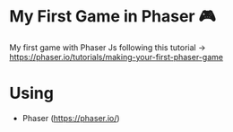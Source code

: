 # My First Game in Phaser :video_game:
My first game with Phaser Js following this tutorial -> https://phaser.io/tutorials/making-your-first-phaser-game

# Using
- Phaser (https://phaser.io/)
